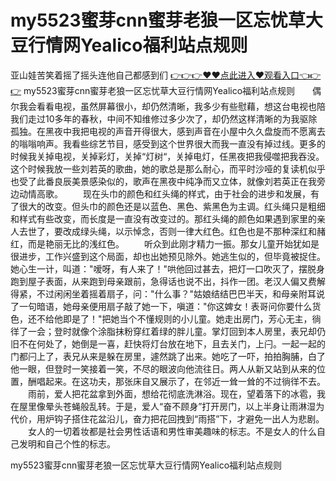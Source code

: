 # my5523蜜芽cnn蜜芽老狼一区忘忧草大豆行情网Yealico福利站点规则
亚山娃苦笑着摇了摇头连他自己都感到们
<a href="https://github.com/qdmang/dhap/issues/1">👉👉👉♥♥点此进入♥观看入口👈👉👉</a>
my5523蜜芽cnn蜜芽老狼一区忘忧草大豆行情网Yealico福利站点规则　　偶尔我会看看电视，虽然屏幕很小，却仍然清晰，我多少有些慰藉，想这台电视也陪我们走过10多年的春秋，中间不知维修过多少次了，却仍然这样清晰的为我驱除孤独。在黑夜中我把电视的声音开得很大，感到声音在小屋中久久盘旋而不愿离去的嗡嗡响声。我看些综艺节目，感受到这个世界很大而我一直没有掉过线。更多的时候我关掉电视，关掉彩灯，关掉“灯树“，关掉电灯，任黑夜把我侵噬把我吞没。这个时候我放一些刘若英的歌曲，她的歌总是那么耐心，而平时沙哑的复读机似乎也受了此番良辰美景感染似的，歌声在黑夜中纯净而又立体，就像刘若英正在我旁边动情高歌。
　　现在头巾的颜色和红头绳的样式，由于社会的进步和发展，有了很大的改变。但头巾的颜色还是以蓝色、黑色、紫黑色为主调。红头绳只是粗细和样式有些改变，而长度是一直没有改变过的。那红头绳的颜色如果遇到家里的亲人去世了，要改成绿头绳，以示悼念，否则一律大红色。红色也是不那种深红和赭红，而是艳丽无比的浅红色。
　　听众到此刚才精力一振。那女儿童开始犹如是很进步，工作兴盛到这个局面，却也出她预见除外。她逃生似的，但毕竟被捉住。她心生一计，叫道："嗳呀，有人来了！"哄他回过甚去，把灯一口吹灭了，摆脱身跑到屋子表面，从来跑到母亲跟前，急得话也说不出，抖作一团。老汉人偏又费解得紧，不过闲闲坐着摇着扇子，问："什么事？"姑娘结结巴巴半天，和母亲附耳说了一句暗语，她母亲便用扇子敲了她一下，嗔道："你这婢女！表哥问你要什么货色，还不给他即是了！"把她当个不懂规则的小儿童。她走出房门，芳心无主，徜徉了一会；登时就像个涂脂抹粉穿红着绿的胖儿童。掌灯回到本人房里，表兄却仍旧不在何处了，她倒是一喜，赶快将灯台放在地下，且去关门，上闩。一起一起的门都闩上了，表兄从来是躲在房里，遽然跳了出来。她吃了一吓，拍拍胸脯，白了他一眼，但登时一笑接着一笑，不尽的眼波向他流往日。两人从新又站到从来的位置，酬唱起来。在这功夫，那张床自又展示了，在邻近一耸一耸的不过徜徉不去。
　　雨前，爱人把花盆拿到外面，想给花彻底洗淋浴。现在，望着落下的冰雹，我在屋里像晕头苍蝇般乱转。于是，爱人“奋不顾身”打开房门，以上半身让雨淋湿为代价，用炉钩子搭住花盆沿儿，奋力把花回拽到“雨搭”下，才避免一出人为悲剧。
　　女人的一切着妆都是社会男性话语和男性审美趣味的标志。不是女人的什么自己发明和自己个性的标志。

my5523蜜芽cnn蜜芽老狼一区忘忧草大豆行情网Yealico福利站点规则
